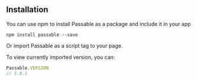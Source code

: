 ## Installation
You can use npm to install Passable as a package and include it in your app

```npm install passable --save```

Or import Passable as a script tag to your page.

To view currently imported version, you can:

```js
Passable.VERSION
// 5.8.1
```